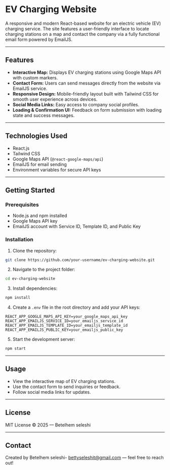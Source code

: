 
# EV Charging Website

A responsive and modern React-based website for an electric vehicle (EV) charging service. The site features a user-friendly interface to locate charging stations on a map and contact the company via a fully functional email form powered by EmailJS.

---

## Features

* **Interactive Map:** Displays EV charging stations using Google Maps API with custom markers.
* **Contact Form:** Users can send messages directly from the website via EmailJS service.
* **Responsive Design:** Mobile-friendly layout built with Tailwind CSS for smooth user experience across devices.
* **Social Media Links:** Easy access to company social profiles.
* **Loading & Confirmation UI:** Feedback on form submission with loading state and success messages.

---

## Technologies Used

* React.js
* Tailwind CSS
* Google Maps API (`@react-google-maps/api`)
* EmailJS for email sending
* Environment variables for secure API keys

---

## Getting Started

### Prerequisites

* Node.js and npm installed
* Google Maps API key
* EmailJS account with Service ID, Template ID, and Public Key

### Installation

1. Clone the repository:

```bash
git clone https://github.com/your-username/ev-charging-website.git
```

2. Navigate to the project folder:

```bash
cd ev-charging-website
```

3. Install dependencies:

```bash
npm install
```

4. Create a `.env` file in the root directory and add your API keys:

```env
REACT_APP_GOOGLE_MAPS_API_KEY=your_google_maps_api_key
REACT_APP_EMAILJS_SERVICE_ID=your_emailjs_service_id
REACT_APP_EMAILJS_TEMPLATE_ID=your_emailjs_template_id
REACT_APP_EMAILJS_PUBLIC_KEY=your_emailjs_public_key
```

5. Start the development server:

```bash
npm start
```

---

## Usage

* View the interactive map of EV charging stations.
* Use the contact form to send inquiries or feedback.
* Follow social media links for updates.

---



## License

MIT License © 2025 — Betelhem seleshi

---

## Contact

Created by Betelhem seleshi- bettyseleshit@gmail.com — feel free to reach out!


